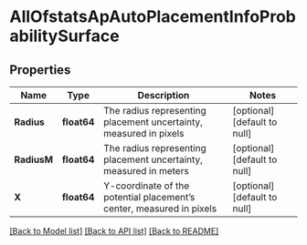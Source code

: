 # AllOfstatsApAutoPlacementInfoProbabilitySurface

## Properties
Name | Type | Description | Notes
------------ | ------------- | ------------- | -------------
**Radius** | **float64** | The radius representing placement uncertainty, measured in pixels | [optional] [default to null]
**RadiusM** | **float64** | The radius representing placement uncertainty, measured in meters | [optional] [default to null]
**X** | **float64** | Y-coordinate of the potential placement’s center, measured in pixels | [optional] [default to null]

[[Back to Model list]](../README.md#documentation-for-models) [[Back to API list]](../README.md#documentation-for-api-endpoints) [[Back to README]](../README.md)

